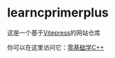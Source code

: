 # learncprimerplus
这是一个基于[Vitepress](https://github.com/vuejs/vitepress)的网站仓库


你可以在这里访问它：[零基础学C++](https://slabcpp.netlify.app/)
